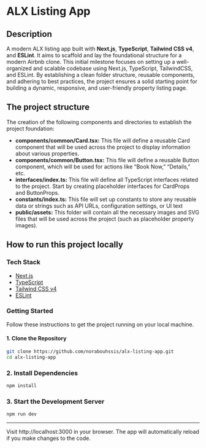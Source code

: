 # ALX Listing App

## Description

A modern ALX listing app built with **Next.js**, **TypeScript**, **Tailwind CSS v4**, and **ESLint**. It aims to scaffold and lay the foundational structure for a modern Airbnb clone. This initial milestone focuses on setting up a well-organized and scalable codebase using Next.js, TypeScript, TailwindCSS, and ESLint. By establishing a clean folder structure, reusable components, and adhering to best practices, the project ensures a solid starting point for building a dynamic, responsive, and user-friendly property listing page.

## The project structure

The creation of the following components and directories to establish the project foundation:

- **components/common/Card.tsx:** This file will define a reusable Card component that will be used across the project to display information about various properties.
- **components/common/Button.tsx:** This file will define a reusable Button component, which will be used for actions like “Book Now,” “Details,” etc.
- **interfaces/index.ts:** This file will define all TypeScript interfaces related to the project. Start by creating placeholder interfaces for CardProps and ButtonProps.
- **constants/index.ts:** This file will set up constants to store any reusable data or strings such as API URLs, configuration settings, or UI text
- **public/assets:** This folder will contain all the necessary images and SVG files that will be used across the project (such as placeholder property images).

## How to run this project locally

### Tech Stack

- [Next.js](https://nextjs.org/)
- [TypeScript](https://www.typescriptlang.org/)
- [Tailwind CSS v4](https://tailwindcss.com/)
- [ESLint](https://eslint.org/)

### Getting Started

Follow these instructions to get the project running on your local machine.

#### 1. Clone the Repository

```bash
git clone https://github.com/norabouhssis/alx-listing-app.git
cd alx-listing-app
```

### 2. Install Dependencies

```bash
npm install
```

### 3. Start the Development Server

```bash
npm run dev
```

---

Visit http://localhost:3000 in your browser.
The app will automatically reload if you make changes to the code.